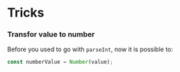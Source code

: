 # Tricks

### Transfor value to number
Before you used to go with `parseInt`, now it is possible to:
```javascript
const numberValue = Number(value);
```
